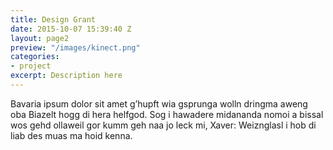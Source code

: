 ```yaml
---
title: Design Grant
date: 2015-10-07 15:39:40 Z
layout: page2
preview: "/images/kinect.png"
categories:
- project
excerpt: Description here
---
```


Bavaria ipsum dolor sit amet g’hupft wia gsprunga wolln dringma aweng oba Biazelt hogg di hera helfgod. Sog i hawadere midananda nomoi a bissal wos gehd ollaweil gor kumm geh naa jo leck mi, Xaver: Weiznglasl i hob di liab des muas ma hoid kenna.